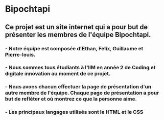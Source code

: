 # Bipochtapi
## Ce projet est un site internet qui a pour but de présenter les membres de l'équipe Bipochtapi.
### - Notre équipe est composée d'Ethan, Felix, Guillaume et Pierre-louis.  
### - Nous sommes tous étudiants à l'IIM en année 2 de Coding et digitale innovation au moment de ce projet.
### - Nous avons chacun effectuer la page de présentation d'un autre membre de l'équipe. Chaque page de présentation a pour but de refléter et où montrez ce que la personne aime.
### - Les principaux langages utilisés sont le HTML et le CSS



